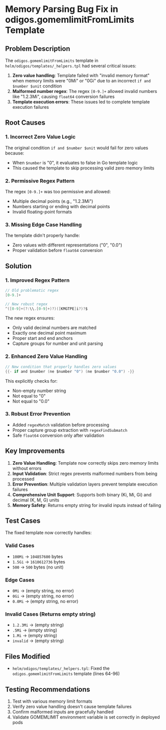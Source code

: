 # Memory Parsing Bug Fix in odigos.gomemlimitFromLimits Template

## Problem Description

The `odigos.gomemlimitFromLimits` template in `helm/odigos/templates/_helpers.tpl` had several critical issues:

1. **Zero value handling**: Template failed with "invalid memory format" when memory limits were "0Mi" or "0Gi" due to an incorrect `if and $number $unit` condition
2. **Malformed number regex**: The regex `[0-9.]+` allowed invalid numbers like "1.2.3Mi", causing `float64` conversion failures
3. **Template execution errors**: These issues led to complete template execution failures

## Root Causes

### 1. Incorrect Zero Value Logic
The original condition `if and $number $unit` would fail for zero values because:
- When `$number` is "0", it evaluates to false in Go template logic
- This caused the template to skip processing valid zero memory limits

### 2. Permissive Regex Pattern
The regex `[0-9.]+` was too permissive and allowed:
- Multiple decimal points (e.g., "1.2.3Mi")
- Numbers starting or ending with decimal points
- Invalid floating-point formats

### 3. Missing Edge Case Handling
The template didn't properly handle:
- Zero values with different representations ("0", "0.0")
- Proper validation before `float64` conversion

## Solution

### 1. Improved Regex Pattern
```go
// Old problematic regex
[0-9.]+

// New robust regex
^([0-9]+(?:\\.[0-9]+)?)([KMGTPE]i?)?$
```

The new regex ensures:
- Only valid decimal numbers are matched
- Exactly one decimal point maximum
- Proper start and end anchors
- Capture groups for number and unit parsing

### 2. Enhanced Zero Value Handling
```go
// New condition that properly handles zero values
{{- if and $number (ne $number "0") (ne $number "0.0") -}}
```

This explicitly checks for:
- Non-empty number string
- Not equal to "0"
- Not equal to "0.0"

### 3. Robust Error Prevention
- Added `regexMatch` validation before processing
- Proper capture group extraction with `regexFindSubmatch`
- Safe `float64` conversion only after validation

## Key Improvements

1. **Zero Value Handling**: Template now correctly skips zero memory limits without errors
2. **Input Validation**: Strict regex prevents malformed numbers from being processed
3. **Error Prevention**: Multiple validation layers prevent template execution failures
4. **Comprehensive Unit Support**: Supports both binary (Ki, Mi, Gi) and decimal (K, M, G) units
5. **Memory Safety**: Returns empty string for invalid inputs instead of failing

## Test Cases

The fixed template now correctly handles:

### Valid Cases
- `100Mi` → `104857600` bytes
- `1.5Gi` → `1610612736` bytes
- `500` → `500` bytes (no unit)

### Edge Cases
- `0Mi` → (empty string, no error)
- `0Gi` → (empty string, no error)
- `0.0Mi` → (empty string, no error)

### Invalid Cases (Returns empty string)
- `1.2.3Mi` → (empty string)
- `.5Mi` → (empty string)
- `1.Mi` → (empty string)
- `invalid` → (empty string)

## Files Modified

- `helm/odigos/templates/_helpers.tpl`: Fixed the `odigos.gomemlimitFromLimits` template (lines 64-96)

## Testing Recommendations

1. Test with various memory limit formats
2. Verify zero value handling doesn't cause template failures
3. Confirm malformed inputs are gracefully handled
4. Validate GOMEMLIMIT environment variable is set correctly in deployed pods